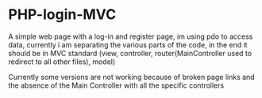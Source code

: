 # PHP-login-MVC
A simple web page with a log-in and register page, im using pdo to access data, currently i am separating the various parts of the code, in the end it should be in MVC standard (view, controller, router(MainController used to redirect to all other files), model)


Currently some versions are not working because of broken page links and the absence of the Main Controller with all the specific controllers
